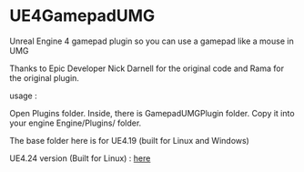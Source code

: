 # UE4GamepadUMG
Unreal Engine 4 gamepad plugin so you can use a gamepad like a mouse in UMG

Thanks to Epic Developer Nick Darnell for the original code and Rama for the original plugin.

usage : 

Open Plugins folder. Inside, there is GamepadUMGPlugin folder. Copy it into your engine Engine/Plugins/ folder.

The base folder here is for UE4.19 (built for Linux and Windows)

UE4.24 version (Built for Linux) : [here](https://mega.nz/#!uh1VhRaI!QzUb3WBLPlB5xmnl6j22uki8IArJj4U1TmD0Tx5BJnI)
